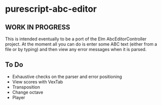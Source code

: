 purescript-abc-editor
=====================

WORK IN PROGRESS
----------------

This is intended eventually to be a port of the Elm AbcEditorController project. At the moment all you can do is enter some ABC text (either from a file or by typing) and then view any error messages when it is parsed.

To Do
-----

* Exhaustive checks on the parser and error positioning
* View scores with VexTab
* Transposition
* Change octave
* Player
